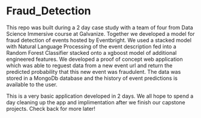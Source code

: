 # Fraud_Detection
This repo was built during a 2 day case study with a team of four from Data Science Immersive course at Galvanize. Together we developed a model for fraud detection of events hosted by Eventbright. We used a stacked model with Natural Language Processing of the event description fed into a Random Forest Classifier stacked onto a xgboost model of additional engineered features. We developed a proof of concept web application which was able to reguest data from a new event url and return the predicted probability that this new event was fraudulent. The data was stored in a MongoDb database and the history of event predictions is available to the user. 

This is a very basic application developed in 2 days. We all hope to spend a day cleaning up the app and implimentation after we finish our capstone projects. Check back for more later!

